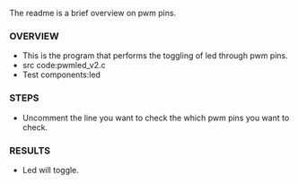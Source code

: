 

The readme is a brief overview on pwm pins.

### OVERVIEW
  * This is the program that performs the toggling of led through pwm pins.
  * src code:pwmled_v2.c
  * Test components:led
	
### STEPS
  * Uncomment the line you want to check the which pwm pins you want to check.

### RESULTS
  * Led will toggle.
